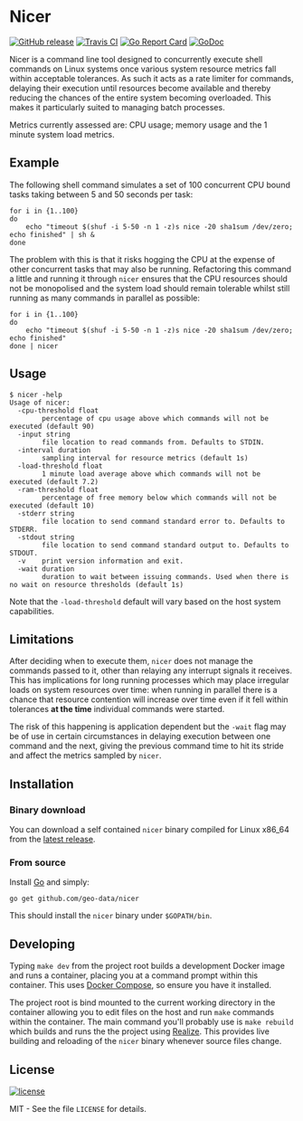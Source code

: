 # Nicer

[![GitHub release](https://img.shields.io/github/release/geo-data/nicer.svg)](https://github.com/geo-data/nicer/releases/latest)
[![Travis CI](https://img.shields.io/travis/geo-data/nicer.svg)](https://travis-ci.org/geo-data/nicer)
[![Go Report Card](https://goreportcard.com/badge/github.com/geo-data/nicer)](https://goreportcard.com/report/github.com/geo-data/nicer)
[![GoDoc](https://img.shields.io/badge/documentation-godoc-blue.svg)](https://godoc.org/github.com/geo-data/nicer)

Nicer is a command line tool designed to concurrently execute shell commands on
Linux systems once various system resource metrics fall within acceptable
tolerances.  As such it acts as a rate limiter for commands, delaying their
execution until resources become available and thereby reducing the chances of
the entire system becoming overloaded.  This makes it particularly suited to
managing batch processes.

Metrics currently assessed are: CPU usage; memory usage and the 1 minute system
load metrics.

## Example

The following shell command simulates a set of 100 concurrent CPU bound tasks
taking between 5 and 50 seconds per task:

```
for i in {1..100}
do
    echo "timeout $(shuf -i 5-50 -n 1 -z)s nice -20 sha1sum /dev/zero; echo finished" | sh &
done
```

The problem with this is that it risks hogging the CPU at the expense of other
concurrent tasks that may also be running.  Refactoring this command a little
and running it through `nicer` ensures that the CPU resources should not be
monopolised and the system load should remain tolerable whilst still running as
many commands in parallel as possible:

```
for i in {1..100}
do
    echo "timeout $(shuf -i 5-50 -n 1 -z)s nice -20 sha1sum /dev/zero; echo finished"
done | nicer
```

## Usage

```
$ nicer -help
Usage of nicer:
  -cpu-threshold float
        percentage of cpu usage above which commands will not be executed (default 90)
  -input string
        file location to read commands from. Defaults to STDIN.
  -interval duration
        sampling interval for resource metrics (default 1s)
  -load-threshold float
        1 minute load average above which commands will not be executed (default 7.2)
  -ram-threshold float
        percentage of free memory below which commands will not be executed (default 10)
  -stderr string
        file location to send command standard error to. Defaults to STDERR.
  -stdout string
        file location to send command standard output to. Defaults to STDOUT.
  -v    print version information and exit.
  -wait duration
        duration to wait between issuing commands. Used when there is no wait on resource thresholds (default 1s)

```

Note that the `-load-threshold` default will vary based on the host system
capabilities.

## Limitations

After deciding when to execute them, `nicer` does not manage the commands passed
to it, other than relaying any interrupt signals it receives.  This has
implications for long running processes which may place irregular loads on
system resources over time: when running in parallel there is a chance that
resource contention will increase over time even if it fell within tolerances
**at the time** individual commands were started.

The risk of this happening is application dependent but the `-wait` flag may be
of use in certain circumstances in delaying execution between one command and
the next, giving the previous command time to hit its stride and affect the
metrics sampled by `nicer`.

## Installation

### Binary download

You can download a self contained `nicer` binary compiled for Linux x86_64 from
the [latest release](https://github.com/geo-data/nicer/releases/latest).

### From source

Install [Go](https://golang.org/) and simply:

```
go get github.com/geo-data/nicer
```

This should install the `nicer` binary under `$GOPATH/bin`.

## Developing

Typing `make dev` from the project root builds a development Docker image and
runs a container, placing you at a command prompt within this container.  This
uses [Docker Compose](https://docs.docker.com/compose/), so ensure you have it
installed.

The project root is bind mounted to the current working directory in the
container allowing you to edit files on the host and run `make` commands within
the container. The main command you'll probably use is `make rebuild` which
builds and runs the the project using
[Realize](https://tockins.github.io/realize/).  This provides live building and
reloading of the `nicer` binary whenever source files change.

## License

[![license](https://img.shields.io/github/license/geo-data/nicer.svg)](https://github.com/geo-data/nicer/blob/master/LICENSE)

MIT - See the file `LICENSE` for details.
